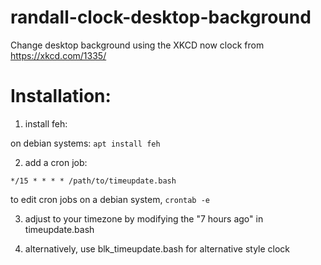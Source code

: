 # randall-clock-desktop-background
Change desktop background using the XKCD now clock from https://xkcd.com/1335/

# Installation:


1. install feh:

on debian systems: `apt install feh`

2. add a cron job:

`*/15 * * * * /path/to/timeupdate.bash`

to edit cron jobs on a debian system, `crontab -e`

3. adjust to your timezone by modifying the "7 hours ago" in timeupdate.bash

4. alternatively, use blk_timeupdate.bash for alternative style clock
